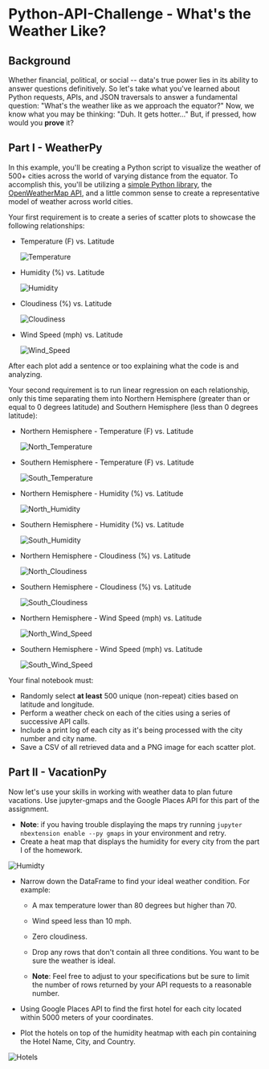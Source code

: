 # Python-API-Challenge - What's the Weather Like?

## Background

Whether financial, political, or social -- data's true power lies in its ability to answer questions definitively. So let's take what you've learned about Python requests, APIs, and JSON traversals to answer a fundamental question: "What's the weather like as we approach the equator?"
Now, we know what you may be thinking: "Duh. It gets hotter..."
But, if pressed, how would you **prove** it?

## Part I - WeatherPy

In this example, you'll be creating a Python script to visualize the weather of 500+ cities across the world of varying distance from the equator. To accomplish this, you'll be utilizing a [simple Python library](https://pypi.python.org/pypi/citipy), the [OpenWeatherMap API](https://openweathermap.org/api), and a little common sense to create a representative model of weather across world cities.

Your first requirement is to create a series of scatter plots to showcase the following relationships:

* Temperature (F) vs. Latitude

	![Temperature](/WeatherPy/Images/Latitude-vs.-Max-Temperature.png)

* Humidity (%) vs. Latitude

	![Humidity](/WeatherPy/Images/Latitude-vs.-Humidity.png)

* Cloudiness (%) vs. Latitude

	![Cloudiness](/WeatherPy/Images/Latitude-vs.-Cloudiness.png)

* Wind Speed (mph) vs. Latitude

	![Wind_Speed](/WeatherPy/Images/Latitude-vs.-Wind-Speed.png)

After each plot add a sentence or too explaining what the code is and analyzing.

Your second requirement is to run linear regression on each relationship, only this time separating them into Northern Hemisphere (greater than or equal to 0 degrees latitude) and Southern Hemisphere (less than 0 degrees latitude):

* Northern Hemisphere - Temperature (F) vs. Latitude

	![North_Temperature](/WeatherPy/Images/Northern_Hemisphere_-_Max_Temperature_vs._Latitude.png)

* Southern Hemisphere - Temperature (F) vs. Latitude

	![South_Temperature](/WeatherPy/Images/Southern_Hemisphere_-_Max_Temperature_vs._Latitude.png)

* Northern Hemisphere - Humidity (%) vs. Latitude

	![North_Humidity](/WeatherPy/Images/Northern_Hemisphere_-_Humidity_vs._Latitude.png)

* Southern Hemisphere - Humidity (%) vs. Latitude

	![South_Humidity](/WeatherPy/Images/Southern_Hemisphere_-_Humidity_vs._Latitude.png)

* Northern Hemisphere - Cloudiness (%) vs. Latitude

	![North_Cloudiness](/WeatherPy/Images/Northern_Hemisphere_-_Cloudiness_vs._Latitude.png)

* Southern Hemisphere - Cloudiness (%) vs. Latitude

	![South_Cloudiness](/WeatherPy/Images/Southern_Hemisphere_-_Cloudiness_vs._Latitude.png)

* Northern Hemisphere - Wind Speed (mph) vs. Latitude

	![North_Wind_Speed](/WeatherPy/Images/Northern_Hemisphere_-_Wind_Speed_vs._Latitude.png)

* Southern Hemisphere - Wind Speed (mph) vs. Latitude

	![South_Wind_Speed](/WeatherPy/Images/Southern_Hemisphere_-_Wind_Speed_vs._Latitude.png)

Your final notebook must:

* Randomly select **at least** 500 unique (non-repeat) cities based on latitude and longitude.
* Perform a weather check on each of the cities using a series of successive API calls.
* Include a print log of each city as it's being processed with the city number and city name.
* Save a CSV of all retrieved data and a PNG image for each scatter plot.

## Part II - VacationPy


Now let's use your skills in working with weather data to plan future vacations. Use jupyter-gmaps and the Google Places API for this part of the assignment.

* **Note**: if you having trouble displaying the maps try running `jupyter nbextension enable --py gmaps` in your environment and retry.
* Create a heat map that displays the humidity for every city from the part I of the homework.

![Humidty](/VacationPy/Images/humidty.png)

* Narrow down the DataFrame to find your ideal weather condition. For example:

    * A max temperature lower than 80 degrees but higher than 70.


    * Wind speed less than 10 mph.


    * Zero cloudiness.


    * Drop any rows that don't contain all three conditions. You want to be sure the weather is ideal.


    * **Note**: Feel free to adjust to your specifications but be sure to limit the number of rows returned by your API requests to a reasonable number.

* Using Google Places API to find the first hotel for each city located within 5000 meters of your coordinates.

* Plot the hotels on top of the humidity heatmap with each pin containing the Hotel Name, City, and Country.

![Hotels](/VacationPy/Images/hotel.png)



